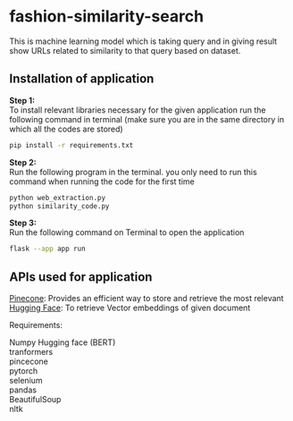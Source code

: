 # fashion-similarity-search
This is machine learning model which is taking query and in giving result show URLs related to similarity to that query based on dataset.

## Installation of application

<b>Step 1:</b><br>
To install relevant libraries necessary for the given application run the following command in terminal (make sure you are in the same directory in which all the codes are stored)
```bash
pip install -r requirements.txt
```
<b>Step 2:</b><br>
Run the following program in the terminal. you only need to run this command when running the code for the first time
```bash
python web_extraction.py
python similarity_code.py
```

<b>Step 3:</b><br>
Run the following command on Terminal to open the application
```bash
flask --app app run
```

## APIs used for application
[Pinecone](https://www.pinecone.io/): Provides an efficient way to store and retrieve the most relevant<br>
[Hugging Face](http://hf.co/settings/tokens): To retrieve Vector embeddings of given document


Requirements: 

Numpy
Hugging face (BERT)<br>
tranformers<br>
pincecone<br>
pytorch<br>
selenium <br>
pandas <br>
BeautifulSoup <br>
nltk<br>
